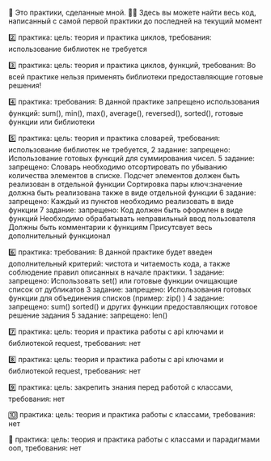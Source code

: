 👋 Это практики, сделанные мной. 
🧑‍💻 Здесь вы можете найти весь код, написанный с самой первой практики до последней на текущий момент

2️⃣ практика: цель: теория и практика циклов, требования: использование библиотек не требуется

3️⃣ практика: цель: теория и практика циклов, функций, требования: Во всей практике нельзя применять библиотеки предоставляющие готовые решения!

4️⃣ практика: требования: В данной практике запрещено использования функций: sum(), min(), max(), average(), reversed(), sorted(), готовые функции или библиотеки

5️⃣ практика: цель: теория и практика словарей, требования: использование библиотек не требуется,
  2 задание: запрещено: Использование готовых функций для суммирования чисел.
  5 задание: запрещено: Словарь необходимо отсортировать по убыванию количества элементов в списке.
             Подсчет элементов должен быть реализован в отдельной функции
             Сортировка пары ключ:значение должна быть реализована также в виде отдельной функции
  6 задание: запрещено: Каждый из пунктов необходимо реализовать в виде функции
  7 задание: запрещено: Код должен быть оформлен в виде функций
             Необходимо обрабатывать неправильный ввод пользователя
             Должны быть комментарии к функциям
             Присутсвует весь дополнительный функционал
  
6️⃣ практика: требования: В данной практике будет введен дополнительный критерий: чистота и читаемость кода, а также соблюдение правил описанных в начале практики.
  1 задание: запрещено: Использовать set() или готовые функции очищающие список от дубликатов
  3 задание: запрещено: Использования готовых функции для объединения списков (пример: zip() )
  4 задание: запрещено: sum()
             sorted()
             и других функции предоставляющих готовое решение задания
  5 задание: запрещено: len()
  
7️⃣ практика: цель: теория и практика работы с api ключами и библиотекой request, требования: нет

8️⃣ практика: цель: теория и практика работы с api ключами и библиотекой request, требования: нет

9️⃣ практика: цель: закрепить знания перед работой с классами, требования: нет

🔟 практика: цель: теория и практика работы с классами, требования: нет

🔢 практика: цель: теория и практика работы с классами и парадигмами ооп, требования: нет
